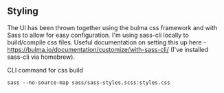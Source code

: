 ## Styling

The UI has been thrown together using the bulma css framework and with Sass to allow for easy configuration. I'm using sass-cli locally to build/compile css files. Useful documentation on setting this up here -
https://bulma.io/documentation/customize/with-sass-cli/ (I've installed sass-cli via homebrew).

CLI command for css build

```
sass --no-source-map sass/sass-styles.scss:styles.css
```
